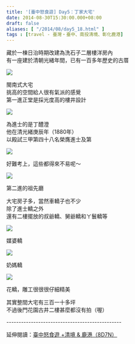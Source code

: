 ```yaml
---
title: '[臺中怒食遊] Day5：丁家大宅'
date: 2014-08-30T15:30:00.000+08:00
draft: false
aliases: [ "/2014/08/day5_18.html" ]
tags : [travel - 臺灣・臺中、南投清境、彰化鹿港]
---
```


藏於一棟日治時期改建為洗石子二層樓洋房內  
有一座建於清朝光緒年間，已有一百多年歷史的古厝  

[![](https://1.bp.blogspot.com/-6SIZ8evebzA/XEwwAnHSWKI/AAAAAAAAGrk/iyAgMPS5uK0-0bFDOknjkRVE0gwGPTGZQCLcBGAs/s640/15056232646_7646b75682_z.jpg)](https://1.bp.blogspot.com/-6SIZ8evebzA/XEwwAnHSWKI/AAAAAAAAGrk/iyAgMPS5uK0-0bFDOknjkRVE0gwGPTGZQCLcBGAs/s1600/15056232646_7646b75682_z.jpg)

閩南式大宅  
挑高的空間給人很有氣派的感覺  
第一進正堂是採光度高的樓井設計  

[![](https://4.bp.blogspot.com/-BCOXUzYx-nI/XEwwFXNVwAI/AAAAAAAAGro/sJhdMU4GeSY-BzVQawa3osFYUbjS1lX6ACLcBGAs/s640/15079246395_d28d525c5a_z.jpg)](https://4.bp.blogspot.com/-BCOXUzYx-nI/XEwwFXNVwAI/AAAAAAAAGro/sJhdMU4GeSY-BzVQawa3osFYUbjS1lX6ACLcBGAs/s1600/15079246395_d28d525c5a_z.jpg)

為進士的是丁醴澄  
他在清光緒庚辰年（1880年）  
以殿試三甲第四十八名榮膺進士及第  

[![](https://1.bp.blogspot.com/-5lkEDuT9qdw/XEwwLinKt1I/AAAAAAAAGrs/2Rn_mcmb-F41mxOOrdPTvWXYphO1fXyEACLcBGAs/s640/15076226021_ec71b6fe20_z.jpg)](https://1.bp.blogspot.com/-5lkEDuT9qdw/XEwwLinKt1I/AAAAAAAAGrs/2Rn_mcmb-F41mxOOrdPTvWXYphO1fXyEACLcBGAs/s1600/15076226021_ec71b6fe20_z.jpg)

好難考上，這些都得來不易呢～  

[![](https://1.bp.blogspot.com/-AOETnqWdY1c/XEwwVcpgV2I/AAAAAAAAGr0/nd_jn1YUmEYnMZpfwm0eFGs9Ep0ap7I-ACLcBGAs/s640/14892661178_9a986d9292_z.jpg)](https://1.bp.blogspot.com/-AOETnqWdY1c/XEwwVcpgV2I/AAAAAAAAGr0/nd_jn1YUmEYnMZpfwm0eFGs9Ep0ap7I-ACLcBGAs/s1600/14892661178_9a986d9292_z.jpg)

第二進的祖先廳  
  
大宅房子多，當然車轎子也不少  
除了進士轎之外  
還有二樓擺放的叔爺轎、舅爺轎和ㄚ鬟轎等  

[![](https://3.bp.blogspot.com/-6_L0btbyJ5k/XEwwaVypZWI/AAAAAAAAGr4/IMtaTys0chQZsnheb6nxRf3GkZ2lagxFgCLcBGAs/s640/15078886742_e238d0c92b_z.jpg)](https://3.bp.blogspot.com/-6_L0btbyJ5k/XEwwaVypZWI/AAAAAAAAGr4/IMtaTys0chQZsnheb6nxRf3GkZ2lagxFgCLcBGAs/s1600/15078886742_e238d0c92b_z.jpg)

媒婆轎  

[![](https://1.bp.blogspot.com/-JhljKRbNWGM/XEwwgz-lnCI/AAAAAAAAGsA/1q78BjZ8V-wCS4pSp6aYbGdZ1XDApMllgCLcBGAs/s640/14892693687_8ec838817f_z.jpg)](https://1.bp.blogspot.com/-JhljKRbNWGM/XEwwgz-lnCI/AAAAAAAAGsA/1q78BjZ8V-wCS4pSp6aYbGdZ1XDApMllgCLcBGAs/s1600/14892693687_8ec838817f_z.jpg)

奶媽轎  

[![](https://3.bp.blogspot.com/-ih5qPWEPRXs/XEwwlKQPmfI/AAAAAAAAGsE/qJ1tGOuEQpw8aiasDys0AgAfKCU_yb_1gCLcBGAs/s640/14892604560_ed672b9792_z.jpg)](https://3.bp.blogspot.com/-ih5qPWEPRXs/XEwwlKQPmfI/AAAAAAAAGsE/qJ1tGOuEQpw8aiasDys0AgAfKCU_yb_1gCLcBGAs/s1600/14892604560_ed672b9792_z.jpg)

花轎，雕工很很很仔細精美  
  
其實整間大宅有三百一十多坪  
不過後門花園古井二樓甚麼都沒有拍（喔）  
  
\-----------------------------------------------  
  
延伸閱讀：[臺中怒食遊 +清境 & 鹿港（8D7N）](http://www.hidie.net/2014/09/8d7n.html)
